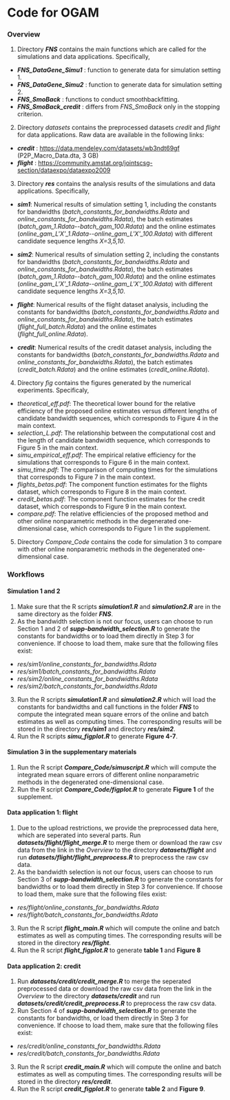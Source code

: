 # Code for OGAM

### Overview

1. Directory ***FNS*** contains the main functions which are called for the simulations and data applications. Specifically,
- ***FNS_DataGene_Simu1*** : function to generate data for simulation setting 1.
- ***FNS_DataGene_Simu2*** : function to generate data for simulation setting 2.
- ***FNS_SmoBack*** : functions to conduct smoothbackfitting.
- ***FNS_SmoBack_credit*** : differs from *FNS_SmoBack* only in the stopping criterion.

2. Directory *datasets* contains the preprocessed datasets *credit* and *flight* for data applications. Raw data are available in the following links:
- ***credit*** : https://data.mendeley.com/datasets/wb3ndt69gf (P2P_Macro_Data.dta, 3 GB)
- ***flight*** : https://community.amstat.org/jointscsg-section/dataexpo/dataexpo2009

3. Directory ***res*** contains the analysis results of the simulations and data applications. Specifically,

- ***sim1***: Numerical results of simulation setting 1, including the constants for bandwidths (*batch_constants_for_bandwidths.Rdata* and *online_constants_for_bandwidths.Rdata*), the batch estimates (*batch_gam_1.Rdata*--*batch_gam_100.Rdata*) and the online estimates  (*online_gam_L'X'_1.Rdata*--*online_gam_L'X'_100.Rdata*) with different candidate sequence lengths *X=3,5,10*.

- ***sim2***: Numerical results of simulation setting 2, including the constants for bandwidths (*batch_constants_for_bandwidths.Rdata* and *online_constants_for_bandwidths.Rdata*), the batch estimates (*batch_gam_1.Rdata--batch_gam_100.Rdata*) and the online estimates  (*online_gam_L'X'_1.Rdata--online_gam_L'X'_100.Rdata*) with different candidate sequence lengths *X=3,5,10*.

- ***flight***: Numerical results of the flight dataset analysis, including the constants for bandwidths (*batch_constants_for_bandwidths.Rdata* and *online_constants_for_bandwidths.Rdata*), the batch estimates (*flight_full_batch.Rdata*) and the online estimates  (*flight_full_online.Rdata*).

- ***credit***: Numerical results of the credit dataset analysis, including the constants for bandwidths (*batch_constants_for_bandwidths.Rdata* and *online_constants_for_bandwidths.Rdata*), the batch estimates (*credit_batch.Rdata*) and the online estimates  (*credit_online.Rdata*).

4. Directory *fig* contains the figures generated by the numerical experiments. Specificaly,
- *theoretical_eff.pdf*: The theoretical lower bound for the relative efficiency of the proposed online estimates versus different lengths of candidate bandwidth sequences, which corresponds to Figure 4 in the main context.
- *selection_L.pdf*: The relationship between the computational cost and the length of candidate bandwidth sequence, which corresponds to Figure 5 in the main context.
- *simu_empirical_eff.pdf*: The empirical relative efficiency for the simulations that corresponds to Figure 6 in the main context.
- *simu_time.pdf*: The comparison of computing times for the simulations that corresponds to Figure 7 in the main context.
- *flights_betas.pdf*: The component function estimates for the flights dataset, which corresponds to Figure 8 in the main context.
- *credit_betas.pdf*: The component function estimates for the credit dataset, which corresponds to Figure 9 in the main context.
- *compare.pdf*: The relative efficiencies of the proposed method and other online nonparametric methods in the degenerated one-dimensional case, which corresponds to Figure 1 in the supplement.

5. Directory *Compare_Code* contains the code for simulation 3 to compare with other online nonparametric methods in the degenerated one-dimensional case.

### Workflows

#### Simulation 1 and 2

1. Make sure that the R scripts ***simulation1.R*** and ***simulation2.R*** are in the same  directory as the folder ***FNS***.
2. As the bandwidth selection is not our focus, users can choose to run Section 1 and 2 of ***supp-bandwidth_selection.R*** to generate the constants for bandwidths or to load them directly in Step 3 for convenience. If choose to load them, make sure that the following files exist:
- *res/sim1/online_constants_for_bandwidths.Rdata*
- *res/sim1/batch_constants_for_bandwidths.Rdata*
- *res/sim2/online_constants_for_bandwidths.Rdata*
- *res/sim2/batch_constants_for_bandwidths.Rdata*
3. Run the R scripts ***simulation1.R*** and ***simulation2.R*** which will load the constants for bandwidths  and call functions in the folder ***FNS*** to compute the integrated mean square errors of the online and batch estimates as well as computing times. The corresponding results will be stored in the directory ***res/sim1*** and directory ***res/sim2***. 
5. Run the R scripts ***simu_figplot.R*** to generate **Figure 4-7**. 

#### Simulation 3 in the supplementary materials

1. Run the R script ***Compare_Code/simuscript.R*** which will compute the integrated mean square errors of different online nonparametric methods in the degenerated one-dimensional case.
2. Run the R script ***Compare_Code/figplot.R*** to generate **Figure 1** of the supplement.

#### Data application 1: flight
1. Due to the upload restrictions, we provide the preprocessed data here, which are seperated into several parts. Run ***datasets/flight/flight_merge.R*** to merge them or download the raw csv data from the link in the *Overview* to the directory ***datasets/flight*** and run ***datasets/flight/flight_preprocess.R*** to preprocess the raw csv data.
2. As the bandwidth selection is not our focus, users can choose to run Section 3 of ***supp-bandwidth_selection.R*** to generate the constants for bandwidths or to load them directly in Step 3 for convenience. If choose to load them, make sure that the following files exist:
- *res/flight/online_constants_for_bandwidths.Rdata*
- *res/flight/batch_constants_for_bandwidths.Rdata*
3. Run the R script ***flight_main.R*** which will compute the online and batch estimates as well as computing times. The corresponding results will be stored in the directory ***res/flight***. 
4. Run the R script ***flight_figplot.R*** to generate **table 1** and **Figure 8** 

#### Data application 2: credit
1. Run ***datasets/credit/credit_merge.R*** to merge the seperated preprocessed data or download the raw csv data from the link in the *Overview* to the directory ***datasets/credit*** and run ***datasets/credit/credit_preprocess.R*** to preprocess the raw csv data.
2. Run Section 4 of ***supp-bandwidth_selection.R*** to generate the constants for bandwidths, or load them directly in Step 3 for convenience. If choose to load them, make sure that the following files exist:
- *res/credit/online_constants_for_bandwidths.Rdata*
- *res/credit/batch_constants_for_bandwidths.Rdata*
3. Run the R script ***credit_main.R*** which will compute the online and batch estimates as well as computing times. The corresponding results will be stored in the directory ***res/credit***. 
4. Run the R script ***credit_figplot.R*** to generate **table 2** and **Figure 9**. 
